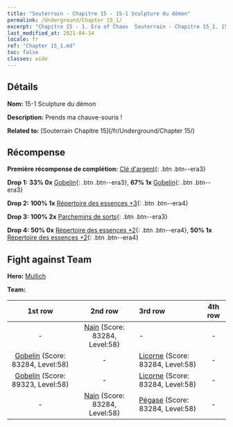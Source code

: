 ```yaml
---
title: "Souterrain - Chapitre 15 - 15-1 Sculpture du démon"
permalink: /Underground/Chapter 15_1/
excerpt: "Chapitre 15 - 1. Era of Chaos  Souterrain - Chapitre 15_1. 15-1 Sculpture du démon"
last_modified_at: 2021-04-14
locale: fr
ref: "Chapter 15_1.md"
toc: false
classes: wide
---
```


## Détails

 **Nom:** 15-1 Sculpture du démon

 **Description:** Prends ma chauve-souris !

 **Related to:** [Souterrain Chapitre 15](/fr/Underground/Chapter 15/)

## Récompense

 **Première récompense de complétion:** [Clé d'argent](/fr/Items/con_693/){: .btn .btn--era3}

 **Drop 1:** **33% 0x** [Gobelin](/fr/Items/unt_217/){: .btn .btn--era3}, **67% 1x** [Gobelin](/fr/Items/unt_217/){: .btn .btn--era3}

 **Drop 2:** **100% 1x** [Répertoire des essences +3](/fr/Items/mat_60/){: .btn .btn--era4}

 **Drop 3:** **100% 2x** [Parchemins de sorts](/fr/Items/con_694/){: .btn .btn--era3}

 **Drop 4:** **50% 0x** [Répertoire des essences +2](/fr/Items/mat_53/){: .btn .btn--era4}, **50% 1x** [Répertoire des essences +2](/fr/Items/mat_53/){: .btn .btn--era4}


## Fight against Team
 **Hero:** [Mullich](/fr/heroes/Mullich/)

 **Team:**


  | 1st row | 2nd row | 3rd row | 4th row |
  |:----:|:----:|:----|:----:|
  | - | [Nain](/fr/units/Dwarf/) (Score: 83284, Level:58)  | - | - |
  | [Gobelin](/fr/units/Goblin/) (Score: 83284, Level:58)  | - | [Licorne](/fr/units/Unicorn/) (Score: 83284, Level:58)  | - |
  | [Gobelin](/fr/units/Goblin/) (Score: 89323, Level:58)  | - | [Licorne](/fr/units/Unicorn/) (Score: 83284, Level:58)  | - |
  | - | [Nain](/fr/units/Dwarf/) (Score: 83284, Level:58)  | [Pégase](/fr/units/Pegasus/) (Score: 83284, Level:58)  | - |


